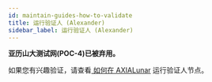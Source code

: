 ```yaml
---
id: maintain-guides-how-to-validate
title: 运行验证人 (Alexander)
sidebar_label: 运行验证人 (Alexander)
---
```


**亚历山大测试网(POC-4)已被弃用。**

如果您有兴趣验证，请查看[ 如何在 AXIALunar](maintain-guides-how-to-validate-axialunar) 运行验证人节点。

